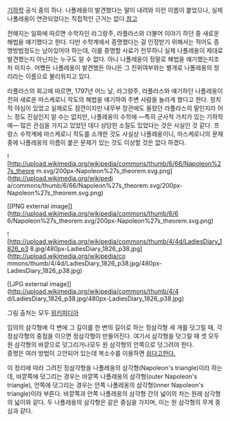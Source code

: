 [기하학](%EA%B8%B0%ED%95%98%ED%95%99.md) 공식 중의 하나. 나폴레옹이 발견했다는 말이 내려와 이런 이름이
붙었으나, 실제 나폴레옹이 연관되었다는 직접적인 근거는
없다.[참고](http://www.mathpages.com/home/kmath270/kmath270.htm)

전해지는 일화에 따르면 수학자인 라그랑주, 라플라스와 더불어 이야기 하던 중 새로운 해법을 얘기했다고 한다. 다만 수학계에서 증명했다는 걸
인정받기 위해서는 적어도 증명방법정도는 남아있어야 하는데, 이를 증명할 사료가 전무하니 실제 나폴레옹이 제대로 발견했는지 아닌지는 누구도 알
수 없다. 아니 나폴레옹이 정말로 해법을 얘기했는지조차 미지수. 어쨌든 나폴레옹이 발견했든 아니든 그 진위여부와는 별개로 나폴레옹의 정리라는
이름으로 불리워지고 있다.

라플라스의 회고에 따르면, 1797년 어느 날, 라그랑주, 라플라스와 얘기하던 나폴레옹이 전혀 새로운 마스케로니 작도의 해법을 얘기하여 주변
사람을 놀라게 했다고 한다. 정치적 야심이 있었고 실제로도 잠깐이지만 내무부 장관에도 올랐던 라플라스의 말인지라 어느 정도 진실인지 알 수는
없지만, 나폴레옹이 수학에 —특히 군사적 가치가 있는 기하학에— 많은 관심을 가지고 있었던 데다 상당한 소질도 있었다는 것은 사실인 것
같다. 프랑스 수학계에 마스케로니 작도를 소개한 것도 사실상 나폴레옹이니, 마스케로니의 문제 중에 나폴레옹의 이름이 붙은 문제가 있는 것도
이상할 것은 없다 하겠다.

![http://upload.wikimedia.org/wikipedia/commons/thumb/6/66/Napoleon%27s_theore
m.svg/200px-Napoleon%27s_theorem.svg.png](http://upload.wikimedia.org/wikipedi
a/commons/thumb/6/66/Napoleon%27s_theorem.svg/200px-
Napoleon%27s_theorem.svg.png)

[[PNG external image]](http://upload.wikimedia.org/wikipedia/commons/thumb/6/6
6/Napoleon%27s_theorem.svg/200px-Napoleon%27s_theorem.svg.png)

![http://upload.wikimedia.org/wikipedia/commons/thumb/4/4d/LadiesDiary_1826_p3
8.jpg/480px-LadiesDiary_1826_p38.jpg](http://upload.wikimedia.org/wikipedia/co
mmons/thumb/4/4d/LadiesDiary_1826_p38.jpg/480px-LadiesDiary_1826_p38.jpg)

[[JPG external image]](http://upload.wikimedia.org/wikipedia/commons/thumb/4/4
d/LadiesDiary_1826_p38.jpg/480px-LadiesDiary_1826_p38.jpg)

  
그림 출처는 모두 [위키피디아](http://en.wikipedia.org/wiki/Napoleon%27s_theorem)

임의의 삼각형에 각 변에 그 길이를 한 변의 길이로 하는 정삼각형 세 개를 덧그릴 때, 각 정삼각형의 중점을 이으면 정삼각형이 만들어진다.
여기서 삼각형을 덧그릴 때 셋 모두 원 삼각형의 바깥으로 덧그리거나모두 원 삼각형의 안쪽으로 덧그려야 한다.  
증명은 여러 방법이 고안되어 있는데 복소수를 이용하면 [쉽다고한다.](%EC%B0%B8%20%EC%89%BD%EC%A3%A0%EC%9E%89.md)

이 정리에 따라 그려진 정삼각형을 나폴레옹의 삼각형(Napoleon's triangle)이라 하는데, 바깥쪽에 덧그리는 경우는 바깥쪽
나폴레옹의 삼각형(outer Napoleon's triangle), 안쪽에 덧그리는 경우는 안쪽 나폴레옹의 삼각형(inner
Napoleon's triangle)이라 부른다. 바깥쪽과 안쪽 나폴레옹의 삼각형 간의 넓이의 차는 원래 삼각형의 넓이와 같다. 두
나폴레옹의 삼각형은 같은 중심을 가지며, 이는 원 삼각형의 무게 중심과 같다.

